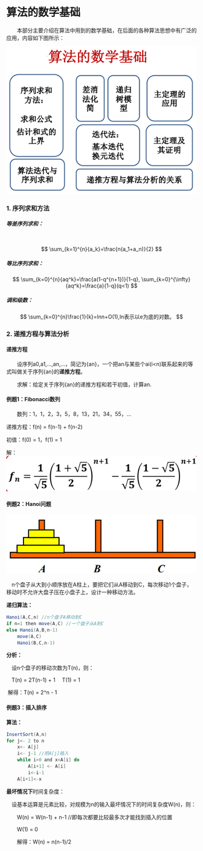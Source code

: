 # 算法的数学基础

&emsp;&emsp;本部分主要介绍在算法中用到的数学基础，在后面的各种算法思想中有广泛的应用，内容如下图所示：

![图片](images/content.png)

### 1. 序列求和方法

##### 等差序列求和：

​	
$$
\sum_{k=1}^{n}{a_k}=\frac{n(a_1+a_n)}{2}
$$

##### 等比序列求和：

$$
\sum_{k=0}^{n}{aq^k}=\frac{a(1-q^{n+1})}{1-q}, \sum_{k=0}^{\infty}{aq^k}=\frac{a}{1-q}(q<1)
$$

##### 调和级数：

$$
\sum_{k=0}^{n}\frac{1}{k}=lnn+O(1),ln表示以e为底的对数。
$$

### 2. 递推方程与算法分析

#### 递推方程

&emsp;&emsp;设序列a0,a1,...,an,...，简记为{an}，一个把an与某些个ai(i<n)联系起来的等式叫做关于序列{an}的**递推方程**。

&emsp;&emsp;求解：给定关于序列{an}的递推方程和若干初值，计算an.

#### 例题1：Fibonacci数列

&emsp;&emsp;数列：1，1，2，3，5，8，13，21，34，55，...

递推方程：f(n) = f(n-1) + f(n-2)

初值：f(0) = 1，f(1) = 1

解：![](images\fibo.png)

#### 例题2：Hanoi问题

![](images\hanoi.png)

&emsp;n个盘子从大到小顺序放在A柱上，要把它们从A移动到C，每次移动1个盘子，移动时不允许大盘子压在小盘子上，设计一种移动方法。

**递归算法：**

```java
Hanoi(A,C,n) //n个盘子A移动到C
if n=1 then move(A,C) //一个盘子从A到C
else Hanoi(A,B,n-1)
    move(A,C)
    Hanoi(B,C,n-1)
```

**分析：**

&emsp;设n个盘子的移动次数为T(n)，则：

&emsp;T(n) = 2T(n-1) + 1
&emsp;T(1) = 1

​	解得：T(n) = 2^n - 1

#### 例题3：插入排序

**算法：**

```java
InsertSort(A,n)
for j<- 2 to n
	x<- A[j]
	i<- j-1 //把A[j]插入
	while i>0 and x<A[i] do
        A[i+1] <- A[i]
        i<-i-1
    A[i+1]<-x
```

**最坏情况下**时间复杂度：

&emsp;设基本运算是元素比较，对规模为n的输入最坏情况下的时间复杂度W(n)，则：

&emsp;&emsp;W(n) = W(n-1) + n-1 //即每次都要比较最多次才能找到插入的位置

&emsp;&emsp;W(1) = 0

&emsp;&emsp;解得：W(n) = n(n-1)/2

















